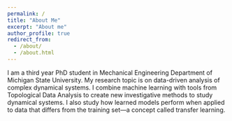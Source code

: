 ```yaml
---
permalink: /
title: "About Me"
excerpt: "About me"
author_profile: true
redirect_from: 
  - /about/
  - /about.html
---
```


I am a third year PhD student in Mechanical Engineering Department of Michigan State University. My research topic is on data-driven analysis of complex dynamical systems. I combine machine learning with tools from Topological Data Analysis to create new investigative methods to study dynamical systems. I also study how learned models perform when applied to data that differs from the training set—a concept called transfer learning.

